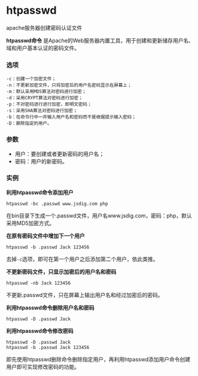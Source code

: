 # htpasswd

apache服务器创建密码认证文件

**htpasswd命令** 是Apache的Web服务器内置工具，用于创建和更新储存用户名、域和用户基本认证的密码文件。

### 选项

```
-c：创建一个加密文件；
-n：不更新加密文件，只将加密后的用户名密码显示在屏幕上；
-m：默认采用MD5算法对密码进行加密；
-d：采用CRYPT算法对密码进行加密；
-p：不对密码进行进行加密，即明文密码；
-s：采用SHA算法对密码进行加密；
-b：在命令行中一并输入用户名和密码而不是根据提示输入密码；
-D：删除指定的用户。
```

### 参数

- 用户：要创建或者更新密码的用户名；
- 密码：用户的新密码。

### 实例

**利用htpasswd命令添加用户**

```
htpasswd -bc .passwd www.jsdig.com php
```

在bin目录下生成一个.passwd文件，用户名www.jsdig.com，密码：php，默认采用MD5加密方式。

**在原有密码文件中增加下一个用户**

```
htpasswd -b .passwd Jack 123456
```

去掉`-c`​选项，即可在第一个用户之后添加第二个用户，依此类推。

**不更新密码文件，只显示加密后的用户名和密码**

```
htpasswd -nb Jack 123456
```

不更新.passwd文件，只在屏幕上输出用户名和经过加密后的密码。

**利用htpasswd命令删除用户名和密码**

```
htpasswd -D .passwd Jack
```

**利用htpasswd命令修改密码**

```
htpasswd -D .passwd Jack
htpasswd -b .passwd Jack 123456
```

即先使用htpasswd删除命令删除指定用户，再利用htpasswd添加用户命令创建用户即可实现修改密码的功能。

‍
